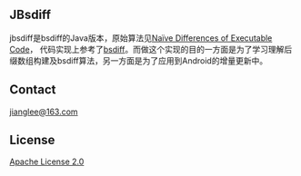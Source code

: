 JBsdiff
---
jbsdiff是bsdiff的Java版本，原始算法见[Naïve Differences of Executable Code](http://www.daemonology.net/papers/bsdiff.pdf)， 代码实现上参考了[bsdiff](https://github.com/mendsley/bsdiff)。而做这个实现的目的一方面是为了学习理解后缀数组构建及bsdiff算法，另一方面是为了应用到Android的增量更新中。

Contact
---
jianglee@163.com

License
---
[Apache License 2.0](https://opensource.org/licenses/Apache-2.0)